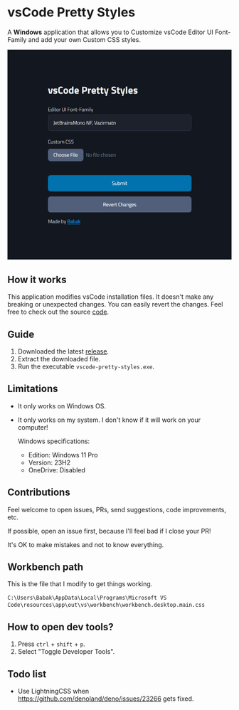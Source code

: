 # vsCode Pretty Styles

A **Windows** application that allows you to Customize vsCode Editor UI Font-Family and add your own Custom CSS styles.

![](/app.png)

## How it works

This application modifies vsCode installation files. It doesn't make any breaking or unexpected changes. You can easily revert the changes. Feel free to check out the source [code](/src/utils/updateVsCodeStyles.ts).

## Guide

1. Downloaded the latest [release](https://github.com/babakfp/vscode-pretty-styles/releases/latest).
2. Extract the downloaded file.
3. Run the executable `vscode-pretty-styles.exe`.

## Limitations

-   It only works on Windows OS.
-   It only works on my system. I don't know if it will work on your computer!

    Windows specifications:

    -   Edition: Windows 11 Pro
    -   Version: 23H2
    -   OneDrive: Disabled

## Contributions

Feel welcome to open issues, PRs, send suggestions, code improvements, etc.

If possible, open an issue first, because I'll feel bad if I close your PR!

It's OK to make mistakes and not to know everything.

## Workbench path

This is the file that I modify to get things working.

```
C:\Users\Babak\AppData\Local\Programs\Microsoft VS Code\resources\app\out\vs\workbench\workbench.desktop.main.css
```

## How to open dev tools?

1. Press `ctrl` + `shift` + `p`.
2. Select "Toggle Developer Tools".

## Todo list

-   Use LightningCSS when https://github.com/denoland/deno/issues/23266 gets fixed.

